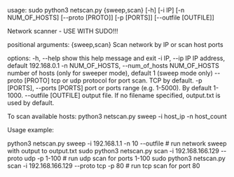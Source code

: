 usage: sudo python3 netscan.py {sweep,scan} [-h] [-i IP] [-n NUM_OF_HOSTS] [--proto [PROTO]] [-p [PORTS]] [--outfile [OUTFILE]]

Network scanner - USE WITH SUDO!!!

positional arguments:
  {sweep,scan}          Scan network by IP or scan host ports

options:
  -h, --help                                        show this help message and exit
  -i IP, --ip IP                                    IP address, default 192.168.0.1
  -n NUM_OF_HOSTS, --num_of_hosts NUM_OF_HOSTS      number of hosts (only for sweeper mode), default 1 (sweep mode only)
  --proto [PROTO]                                   tcp or udp protocol for port scan. TCP by default.
  -p [PORTS], --ports [PORTS]                       port or ports range (e.g. 1-5000). By default 1-1000.
  --outfile [OUTFILE]                               output file. If no filename specified, output.txt is used by default.

To scan available hosts:
python3 netscan.py sweep -i host_ip -n host_count

Usage example:

python3 netscan.py sweep -i 192.168.1.1 -n 10 --outfile # run network sweep with output to output.txt
sudo python3 netscan.py scan -i 192.168.166.129 --proto udp -p 1-100 # run udp scan for ports 1-100
sudo python3 netscan.py scan -i 192.168.166.129 --proto tcp -p 80 # run tcp scan for port 80